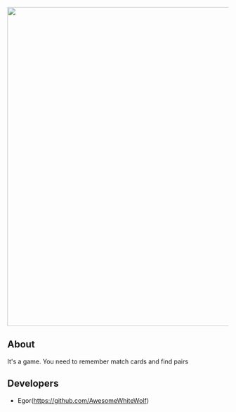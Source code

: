 <p align="center">
      <img src="Project Logo Url" width="726">
</p>

## About

It's a game. You need to remember match cards and find pairs


## Developers

- Egor(https://github.com/AwesomeWhiteWolf)
